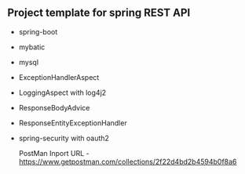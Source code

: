 Project template for spring REST API
---
* spring-boot
* mybatic
* mysql
* ExceptionHandlerAspect
* LoggingAspect with log4j2
* ResponseBodyAdvice
* ResponseEntityExceptionHandler
* spring-security with oauth2

  PostMan Inport URL - https://www.getpostman.com/collections/2f22d4bd2b4594b0f8a6
